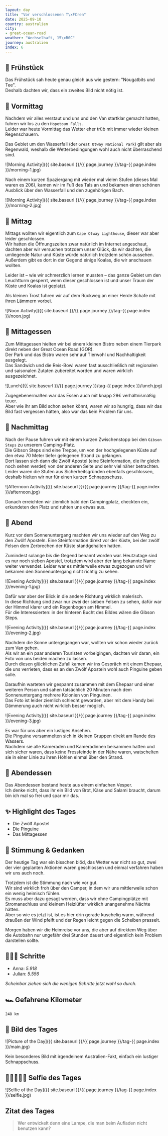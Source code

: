 ```yaml
---
layout: day
title: "Vor verschlossenen T\xFCren"
date: 2025-09-10
country: australien
city:
- great-ocean-road
weather: "Wechselhaft, 15\xB0C"
journey: australien
index: 6
---
```


## 🥐 Frühstück

Das Frühstück sah heute genau gleich aus wie gestern: "Nougatbits und Tee".  
Deshalb dachten wir, dass ein zweites Bild nicht nötig ist.

## 🌅 Vormittag

Nachdem wir alles verstaut und uns und den Van startklar gemacht hatten, fuhren wir los zu den `Hopetoun Falls`.  
Leider war heute Vormittag das Wetter eher trüb mit immer wieder kleinen Regenschauern.  

Das Gebiet um den Wasserfall (der `Great Otway National Park`) gilt aber als Regenwald, weshalb die Wetterbedingungen wohl auch nicht überraschend sind.  

![Morning Activity]({{ site.baseurl }}/{{ page.journey }}/tag-{{ page.index }}/morning-1.jpg)

Nach einem kurzen Spaziergang mit wieder mal vielen Stufen (dieses Mal waren es 206), kamen wir im Fuß des Tals an und bekamen einen schönen Ausblick über den Wasserfall und den zugehörigen Bach.  

![Morning Activity]({{ site.baseurl }}/{{ page.journey }}/tag-{{ page.index }}/morning-2.jpg)

## 🌇 Mittag

Mittags wollten wir eigentlich zum `Cape Otway Lighthouse`, dieser war aber leider geschlossen.  
Wir hatten die Öffnungszeiten zwar natürlich im Internet angeschaut, dachten aber wir versuchen trotzdem unser Glück, da wir dachten, die umliegende Natur und Küste würde natürlich trotzdem schön aussehen.  
Außerdem gibt es dort in der Gegend einige Koalas, die wir anschauen wollten.  

Leider ist – wie wir schmerzlich lernen mussten – das ganze Gebiet um den Leuchtturm gesperrt, wenn dieser geschlossen ist und unser Traum der Küste und Koalas ist geplatzt.  

Als kleinen Trost fuhren wir auf dem Rückweg an einer Herde Schafe mit ihren Lämmern vorbei.  

![Noon Activity]({{ site.baseurl }}/{{ page.journey }}/tag-{{ page.index }}/noon.jpg)

## 🍣 Mittagessen

Zum Mittagessen hielten wir bei einem kleinen Bistro neben einem Tierpark direkt neben der Great Ocean Road (GOR).  
Der Park und das Bistro waren sehr auf Tierwohl und Nachhaltigkeit ausgelegt.  
Das Sandwich und die Reis-Bowl waren fast ausschließlich mit regionalen und saisonalen Zutaten zubereitet worden und waren wirklich ausgezeichnet.  

![Lunch]({{ site.baseurl }}/{{ page.journey }}/tag-{{ page.index }}/lunch.jpg)

Zugegebenermaßen war das Essen auch mit knapp 28€ verhältnismäßig teuer.  
Aber wie ihr am Bild schon sehen könnt, waren wir so hungrig, dass wir das Bild fast vergessen hätten, also war das kein Problem für uns.  

## 🌆 Nachmittag

Nach der Pause fuhren wir mit einem kurzen Zwischenstopp bei den `Gibson Steps` zu unserem Camping-Platz.  
Die Gibson Steps sind eine Treppe, um von der hochgelegenen Küste auf den etwa 70 Meter tiefer gelegenen Strand zu gelangen.  
Dort lassen sich dann die Zwölf Apostel (eine Steinformation, die ihr gleich noch sehen werdet) von der anderen Seite und sehr viel näher betrachten.  
Leider waren die Stufen aus Sicherheitsgründen ebenfalls geschlossen, deshalb hielten wir nur für einen kurzen Schnappschuss.  

![Afternoon Activity]({{ site.baseurl }}/{{ page.journey }}/tag-{{ page.index }}/afternoon.jpg)

Danach erreichten wir ziemlich bald den Campingplatz, checkten ein, erkundeten den Platz und ruhten uns etwas aus.  

## 🌙 Abend

Kurz vor dem Sonnenuntergang machten wir uns wieder auf den Weg zu den Zwölf Aposteln.
Eine Steinformation direkt vor der Küste, bei der zwölf Felsen dem Zerbrechen der Küste standgehalten hatten.

Zumindest solange bis die Gegend benannt worden war.
Heutzutage sind es nur noch sieben Apostel, trotzdem wird aber der lang bekannte Name weiter verwendet. 
Leider war es mittlerweile etwas zugezogen und wir bekamen den Sonnenuntergang nicht richtig zu sehen.

![Evening Activity]({{ site.baseurl }}/{{ page.journey }}/tag-{{ page.index }}/evening-1.jpg)

Dafür war aber der Blick in die andere Richtung wirklich malerisch.  
In diese Richtung sind zwar nur zwei der sieben Felsen zu sehen, dafür war der Himmel klarer und ein Regenbogen am Himmel.  
Für die Interessierten: in der hinteren Bucht des Bildes wären die Gibson Steps.  

![Evening Activity]({{ site.baseurl }}/{{ page.journey }}/tag-{{ page.index }}/evening-2.jpg)

Nachdem die Sonne untergegangen war, wollten wir schon wieder zurück zum Van gehen.  
Als wir an ein paar anderen Touristen vorbeigingen, dachten wir daran, ein Foto von uns beiden machen zu lassen.  
Durch diesen glücklichen Zufall kamen wir ins Gespräch mit einem Ehepaar, die uns verrieten, dass es an den Zwölf Aposteln wohl auch Pinguine geben solle.  

Daraufhin warteten wir gespannt zusammen mit dem Ehepaar und einer weiteren Person und sahen tatsächlich 20 Minuten nach dem Sonnenuntergang mehrere Kolonien von Pinguinen.  
Das Foto ist leider ziemlich schlecht geworden, aber mit dem Handy bei Dämmerung auch nicht wirklich besser möglich.  

![Evening Activity]({{ site.baseurl }}/{{ page.journey }}/tag-{{ page.index }}/evening-3.jpg)

Es war für uns aber ein lustiges Ansehen.  
Die Pinguine versammelten sich in kleinen Gruppen direkt am Rande des Wassers.  
Nachdem sie alle Kameraden und Kameradinnen beisammen hatten und sich sicher waren, dass keine Fressfeinde in der Nähe waren, watschelten sie in einer Linie zu ihren Höhlen einmal über den Strand.  

## 🍜 Abendessen

Das Abendessen bestand heute aus einem einfachen Vesper.  
Ich denke nicht, dass ihr ein Bild von Brot, Käse und Salami braucht, darum bin ich mal so frei und spar mir das.  

## ✨ Highlight des Tages

- Die Zwölf Apostel  
- Die Pinguine  
- Das Mittagessen  

## 💭 Stimmung & Gedanken

Der heutige Tag war ein bisschen blöd, das Wetter war nicht so gut, zwei der vier geplanten Aktionen waren geschlossen und einmal verfahren haben wir uns auch noch.  

Trotzdem ist die Stimmung nach wie vor gut.  
Wir sind wirklich froh über den Camper, in dem wir uns mittlerweile schon ein wenig heimisch fühlen.  
Es muss aber dazu gesagt werden, dass wir ohne Campingplätze mit Stromanschluss und kleinem Heizlüfter wirklich unangenehme Nächte hätten.  
Aber so wie es jetzt ist, ist es hier drin gerade kuschelig warm, während draußen der Wind pfeift und der Regen leicht gegen die Scheiben prasselt.  

Morgen haben wir die Heimreise vor uns, die aber auf direktem Weg über die Autobahn nur ungefähr drei Stunden dauert und eigentlich kein Problem darstellen sollte.  

## 🏃🏽‍♀️ Schritte

- Anna: _5.918_  
- Julian: _5.556_  

_Scheinbar ziehen sich die wenigen Schritte jetzt wohl so durch._  

## 🏎️ Gefahrene Kilometer

`248 km`

## 📸 Bild des Tages

![Picture of the Day]({{ site.baseurl }}/{{ page.journey }}/tag-{{ page.index }}/main.jpg)

Kein besonderes Bild mit irgendeinem Australien-Fakt, einfach ein lustiger Schnappschuss.  

## 👩🏻‍🤝‍👨🏽 Selfie des Tages

![Selfie of the Day]({{ site.baseurl }}/{{ page.journey }}/tag-{{ page.index }}/selfie.jpg)

## Zitat des Tages

> Wer entwickelt denn eine Lampe, die man beim Aufladen nicht benutzen kann?
